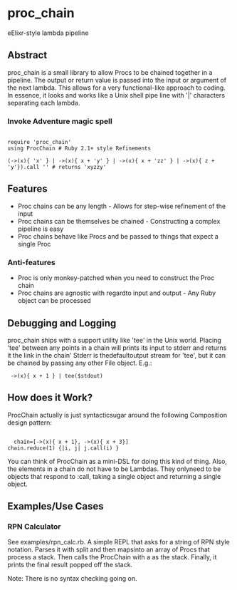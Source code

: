 # proc_chain

eElixr-style lambda pipeline

## Abstract

 proc_chain is a small library to allow Procs to be chained together in a pipeline.
The output or return value is passed into the input or argument of the next lambda.
This allows for a very functional-like approach to coding.
In essence, it looks and works like a Unix shell pipe line
with '|' characters separating each lambda.


### Invoke Adventure magic spell

```

require 'proc_chain'
using ProcChain # Ruby 2.1+ style Refinements

(->(x){ 'x' } | ->(x){ x + 'y' } | ->(x){ x + 'zz' } | ->(x){ z + 'y'}).call '' # returns 'xyzzy'

```

## Features

- Proc chains can be any length - Allows for step-wise refinement of the input
- Proc chains can be themselves be chained - Constructing a complex pipeline is easy
- Proc chains behave like Procs and be passed to things that expect a single Proc

### Anti-features

- Proc is only monkey-patched when you need to construct the Proc chain
- Proc chains are agnostic with regardto input and output - Any Ruby object can be processed

## Debugging and Logging

 proc_chain ships with a support utility like
'tee' in the Unix world. Placing 'tee' between any points in a chain will prints
its input to stderr and returns it the link in the chain'
Stderr is thedefaultoutput stream for 'tee', but it can be chained by passing any
other File object.
E.g.:

```
 ->(x){ x + 1 } | tee($stdout) 
```

## How does it Work?


ProcChain actually is just syntacticsugar around the following Composition design pattern:


```

  chain=[->(x){ x + 1}, ->(x){ x + 3}]
chain.reduce(1) {|i, j| j.call(i) }

```


You can think of ProcChain as a mini-DSL for doing this kind of thing.
Also, the elements in a chain do not have to be Lambdas.
They onlyneed to be objects that respond to :call, taking a single
object and returning a single object.


## Examples/Use Cases

### RPN Calculator


See examples/rpn_calc.rb.
A simple REPL that asks for a string of RPN style notation.
Parses it with split and then mapsinto an array of
Procs that process a stack.
Then calls the ProcChain with a  as the stack.
Finally, it prints the final result popped off the stack.


Note: There is no syntax checking going on.


